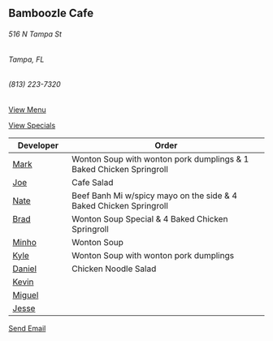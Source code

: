 ## Bamboozle Cafe
###### 516 N Tampa St
###### Tampa, FL
###### (813) 223-7320

[View Menu](http://bamboozlecafe.com/bamboozle-cafe-lunch-menu/)

[View Specials](http://bamboozlecafe.com/bamboozle-cafe-lunch-specials/)

Developer     | Order
--------------|---------------------
[Mark](http://github.com/mark-smithtb)              | Wonton Soup with wonton pork dumplings & 1 Baked Chicken Springroll
[Joe](https://github.com/Montchat)                  | Cafe Salad
[Nate](https://github.com/thunemn)                  | Beef Banh Mi w/spicy mayo on the side &  4 Baked Chicken Springroll
[Brad](https://github.com/bself)                    | Wonton Soup Special & 4 Baked Chicken Springroll
[Minho](https://github.com/minhochoi)               | Wonton Soup
[Kyle](https://github.com/kjswartz)                 | Wonton Soup with wonton pork dumplings
[Daniel](https://github.come/dtartaglia)            | Chicken Noodle Salad
[Kevin]()                                           | 
[Miguel](https://github.com/MiguelBrito1086)        |         
[Jesse](https://github.com/jessecurry)              | 


<a href="mailto:info@bamboozlecafe.com?cc=bamboozlecafe@gmail.com&subject=11:30am%20Haneke%20Design%20Developer Lunch&body=https%3A%2F%2Fgithub.com%2Fhanekedesign%2Fdeveloper-lunch%2Fblob%2Fmaster%2Fbamboozle.md">Send Email</a>
